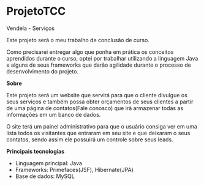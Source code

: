 # ProjetoTCC
Vendela - Serviços

Este projeto será o meu trabalho de conclusão de curso.

Como precisarei entregar algo que ponha em prática os conceitos aprendidos durante o curso, optei por trabalhar utilizando a linguagem Java e alguns de seus frameworks que darão agilidade durante o processo de desenvolvimento do projeto. 

**Sobre**

Este projeto será um website que servirá para que o cliente divulgue os seus serviços e também possa obter orçamentos de seus clientes a partir de uma página de contatos(Fale conosco) que irá armazenar todas as informações em um banco de dados.

O site terá um painel administrativo para que o usuário consiga ver em uma lista todos os visitantes que entraram em seu site e que deixaram o seus contatos, sendo assim ele possuirá um controle sobre seus leads.

**Principais tecnologias**

- Linguagem principal: Java
- Frameworks: Primefaces(JSF), Hibernate(JPA) 
- Base de dados: MySQL
